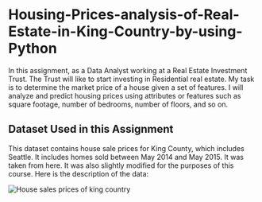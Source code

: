 
# Housing-Prices-analysis-of-Real-Estate-in-King-Country-by-using-Python

In this assignment, as a Data Analyst working at a Real Estate Investment Trust. The Trust will like to start investing in Residential real estate. My task is to determine the market price of a house given a set of features. I will analyze and predict housing prices using attributes or features such as square footage, number of bedrooms, number of floors, and so on.

## Dataset Used in this Assignment
This dataset contains house sale prices for King County, which includes Seattle. It includes homes sold between May 2014 and May 2015. It was taken from here. It was also slightly modified for the purposes of this course. Here is the description of the data:

![House sales prices of king country](https://user-images.githubusercontent.com/83023654/120094706-aaf1b600-c13f-11eb-8905-642915f4e45c.jpg)
